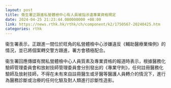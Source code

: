 ```yaml
---
layout: post
title: 衞生署正跟進私營體檢中心有人員被指涉違專業資格規定
date: 2024-04-25 21:23:44.000000000 +08:00
link: https://news.rthk.hk/rthk/ch/component/k2/1750567-20240425.htm
categories: rthk
---
```


衞生署表示，正跟進一間位於旺角的私營體檢中心涉嫌違反《輔助醫療業條例》的情況，並已將個案轉交警方跟進，署方會積極配合。

衞生署回應傳媒有關私營體檢中心人員質素及專業資格的報道時表示，根據醫務化驗師管理委員會和放射技師管理委員會分別發出的《專業守則》，任何註冊醫務化驗師及放射技師，不得在未有來自註冊醫生或牙醫等醫護人員轉介的情況下，進行為醫務診斷或治療的任何化驗及對人類進行診斷性造影。
